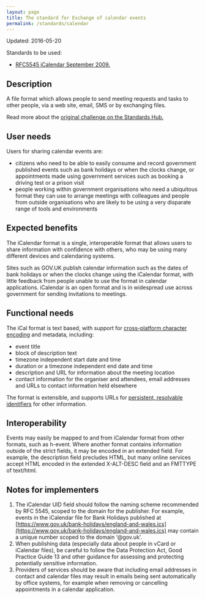 ```yaml
---
layout: page
title: The standard for Exchange of calendar events
permalink: /standards/calendar
---
```


Updated: 2016-05-20

Standards to be used:
* [RFC5545 iCalendar September 2009.](http://standards.data.gov.uk/standard/rfc5545-icalendar-september-2009)

## Description

A file format which allows people to send meeting requests and tasks to other people, via a web site, email, SMS or by exchanging files.

Read more about the [original challenge on the Standards Hub.](http://standards.data.gov.uk/challenge/exchange-calendar-events)

## User needs

Users for sharing calendar events are:

*   citizens who need to be able to easily consume and record government published events such as bank holidays or when the clocks change, or appointments made using government services such as booking a driving test or a prison visit
*   people working within government organisations who need a ubiquitous format they can use to arrange meetings with colleagues and people from outside organisations who are likely to be using a very disparate range of tools and environments

## Expected benefits

The iCalendar format is a single, interoperable format that allows users to share information with confidence with others, who may be using many different devices and calendaring systems.

Sites such as GOV.UK publish calendar information such as the dates of bank holidays or when the clocks change using the iCalendar format, with little feedback from people unable to use the format in calendar applications. iCalendar is an open format and is in widespread use across government for sending invitations to meetings.

## Functional needs

The iCal format is text based, with support for [cross-platform character encoding](https://www.gov.uk/government/publications/open-standards-for-government/cross-platform-character-encoding-profile) and metadata, including:

*   event title
*   block of description text
*   timezone independent start date and time
*   duration or a timezone independent end date and time
*   description and URL for information about the meeting location
*   contact information for the organiser and attendees, email addresses and URLs to contact information held elsewhere

The format is extensible, and supports URLs for [persistent, resolvable identifiers](https://www.gov.uk/government/publications/open-standards-for-government/persistent-resolvable-identifiers) for other information.

## Interoperability

Events may easily be mapped to and from iCalendar format from other formats, such as h-event. Where another format contains information outside of the strict fields, it may be encoded in an extended field. For example, the description field precludes HTML, but many online services accept HTML encoded in the extended X-ALT-DESC field and an FMTTYPE of text/html.

##  Notes for implementers

1.  The iCalendar UID field should follow the naming scheme recommended by RFC 5545, scoped to the domain for the publisher. For example, events in the iCalendar file for Bank Holidays published at [https://www.gov.uk/bank-holidays/england-and-wales.ics](https://www.gov.uk/bank-holidays/england-and-wales.ics) may contain a unique number scoped to the domain ‘@gov.uk’.
2.  When publishing data (especially data about people in vCard or iCalendar files), be careful to follow the Data Protection Act, Good Practice Guide 13 and other guidance for assessing and protecting potentially sensitive information.
3.  Providers of services should be aware that including email addresses in contact and calendar files may result in emails being sent automatically by office systems, for example when removing or cancelling appointments in a calendar application.
